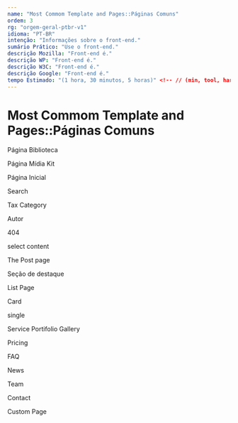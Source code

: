 ```yaml
---
name: "Most Commom Template and Pages::Páginas Comuns"
ordem: 3
rg: "orgem-geral-ptbr-v1"
idioma: "PT-BR"
intenção: "Informações sobre o front-end."
sumário Prático: "Use o front-end."
descrição Mozilla: "Front-end é."
descrição WP: "Front-end é."
descrição W3C: "Front-end é."
descrição Google: "Front-end é."
tempo Estimado: "(1 hora, 30 minutos, 5 horas)" <!-- // (min, tool, hard) -
---
```


# Most Commom Template and Pages::Páginas Comuns

Página Biblioteca

Página Mídia Kit

Página Inicial

Search

Tax Category

Autor

404

select content

The Post page

Seção de destaque

List Page

Card

single

Service Portifolio Gallery

Pricing

FAQ

News

Team

Contact

Custom Page
